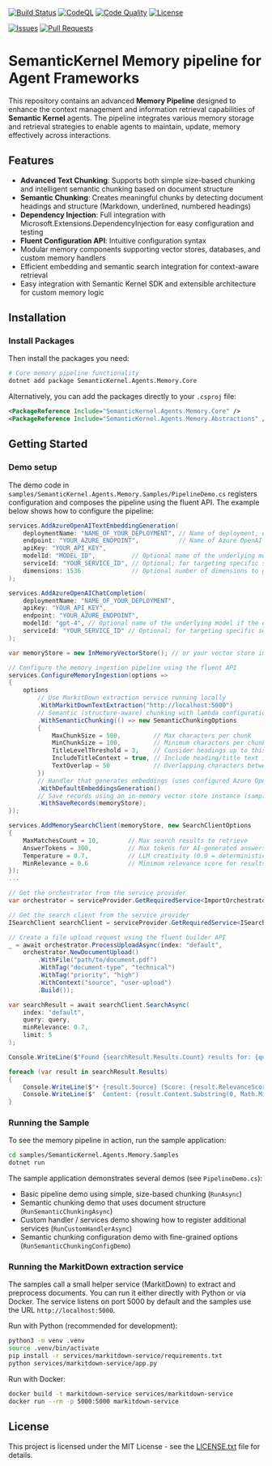 [![Build Status](https://github.com/kbeaugrand/SemanticKernel.Agents.Memory/actions/workflows/ci.yml/badge.svg)](https://github.com/kbeaugrand/SemanticKernel.Agents.Memory/actions/workflows/ci.yml)
[![CodeQL](https://github.com/kbeaugrand/SemanticKernel.Agents.Memory/actions/workflows/codeql-analysis.yml/badge.svg)](https://github.com/kbeaugrand/SemanticKernel.Agents.Memory/actions/workflows/codeql-analysis.yml)
[![Code Quality](https://github.com/kbeaugrand/SemanticKernel.Agents.Memory/actions/workflows/code-quality.yml/badge.svg)](https://github.com/kbeaugrand/SemanticKernel.Agents.Memory/actions/workflows/code-quality.yml)
[![License](https://img.shields.io/github/license/kbeaugrand/SemanticKernel.Agents.Memory.svg)](https://github.com/kbeaugrand/SemanticKernel.Agents.Memory/blob/main/LICENSE.txt)


[![Issues](https://img.shields.io/github/issues/kbeaugrand/SemanticKernel.Agents.Memory.svg)](https://github.com/kbeaugrand/SemanticKernel.Agents.Memory/issues)
[![Pull Requests](https://img.shields.io/github/issues-pr/kbeaugrand/SemanticKernel.Agents.Memory.svg)](https://github.com/kbeaugrand/SemanticKernel.Agents.Memory/pulls)

# SemanticKernel Memory pipeline for Agent Frameworks

This repository contains an advanced **Memory Pipeline** designed to enhance the context management and information retrieval capabilities of **Semantic Kernel** agents. The pipeline integrates various memory storage and retrieval strategies to enable agents to maintain, update, memory effectively across interactions.

## Features

- **Advanced Text Chunking**: Supports both simple size-based chunking and intelligent semantic chunking based on document structure
- **Semantic Chunking**: Creates meaningful chunks by detecting document headings and structure (Markdown, underlined, numbered headings)
- **Dependency Injection**: Full integration with Microsoft.Extensions.DependencyInjection for easy configuration and testing
- **Fluent Configuration API**: Intuitive configuration syntax
- Modular memory components supporting vector stores, databases, and custom memory handlers
- Efficient embedding and semantic search integration for context-aware retrieval
- Easy integration with Semantic Kernel SDK and extensible architecture for custom memory logic

## Installation

### Install Packages

Then install the packages you need:

```bash
# Core memory pipeline functionality
dotnet add package SemanticKernel.Agents.Memory.Core 
```

Alternatively, you can add the packages directly to your `.csproj` file:

```xml
<PackageReference Include="SemanticKernel.Agents.Memory.Core" />
<PackageReference Include="SemanticKernel.Agents.Memory.Abstractions" />
```

## Getting Started

### Demo setup

The demo code in `samples/SemanticKernel.Agents.Memory.Samples/PipelineDemo.cs` registers configuration and composes the pipeline using the fluent API. The example below shows how to configure the pipeline:

```csharp
services.AddAzureOpenAITextEmbeddingGeneration(
    deploymentName: "NAME_OF_YOUR_DEPLOYMENT", // Name of deployment, e.g. "text-embedding-ada-002".
    endpoint: "YOUR_AZURE_ENDPOINT",           // Name of Azure OpenAI service endpoint, e.g. https://myaiservice.openai.azure.com.
    apiKey: "YOUR_API_KEY",
    modelId: "MODEL_ID",          // Optional name of the underlying model if the deployment name doesn't match the model name, e.g. text-embedding-ada-002.
    serviceId: "YOUR_SERVICE_ID", // Optional; for targeting specific services within Semantic Kernel.
    dimensions: 1536              // Optional number of dimensions to generate embeddings with.
);

services.AddAzureOpenAIChatCompletion(
    deploymentName: "NAME_OF_YOUR_DEPLOYMENT",
    apiKey: "YOUR_API_KEY",
    endpoint: "YOUR_AZURE_ENDPOINT",
    modelId: "gpt-4", // Optional name of the underlying model if the deployment name doesn't match the model name
    serviceId: "YOUR_SERVICE_ID" // Optional; for targeting specific services within Semantic Kernel
);

var memoryStore = new InMemoryVectorStore(); // or your vector store implementation

// Configure the memory ingestion pipeline using the fluent API
services.ConfigureMemoryIngestion(options =>
{
    options
        // Use MarkitDown extraction service running locally
        .WithMarkitDownTextExtraction("http://localhost:5000")
        // Semantic (structure-aware) chunking with lambda configuration
        .WithSemanticChunking(() => new SemanticChunkingOptions
        {
            MaxChunkSize = 500,         // Max characters per chunk
            MinChunkSize = 100,         // Minimum characters per chunk for structure-aware splitting
            TitleLevelThreshold = 3,    // Consider headings up to this level as titles
            IncludeTitleContext = true, // Include heading/title text in chunk context
            TextOverlap = 50            // Overlapping characters between adjacent chunks
        })
        // Handler that generates embeddings (uses configured Azure OpenAI or mock generator)
        .WithDefaultEmbeddingsGeneration()
        // Save records using an in-memory vector store instance (samples use this for demos)
        .WithSaveRecords(memoryStore);
});

services.AddMemorySearchClient(memoryStore, new SearchClientOptions
{
    MaxMatchesCount = 10,        // Max search results to retrieve
    AnswerTokens = 300,          // Max tokens for AI-generated answers
    Temperature = 0.7,           // LLM creativity (0.0 = deterministic, 1.0 = creative)
    MinRelevance = 0.6           // Minimum relevance score for results
});
...

// Get the orchestrator from the service provider
var orchestrator = serviceProvider.GetRequiredService<ImportOrchestrator>();

// Get the search client from the service provider
ISearchClient searchClient = serviceProvider.GetRequiredService<ISearchClient>();

// Create a file upload request using the fluent builder API
_ = await orchestrator.ProcessUploadAsync(index: "default",
    orchestrator.NewDocumentUpload()
        .WithFile("path/to/document.pdf")
        .WithTag("document-type", "technical")
        .WithTag("priority", "high")
        .WithContext("source", "user-upload")
        .Build());

var searchResult = await searchClient.SearchAsync(
    index: "default",
    query: query,
    minRelevance: 0.7,
    limit: 5
);

Console.WriteLine($"Found {searchResult.Results.Count} results for: {query}");

foreach (var result in searchResult.Results)
{
    Console.WriteLine($"• {result.Source} (Score: {result.RelevanceScore:F3})");
    Console.WriteLine($"  Content: {result.Content.Substring(0, Math.Min(150, result.ContentLength))}...");
}
```

### Running the Sample

To see the memory pipeline in action, run the sample application:

```bash
cd samples/SemanticKernel.Agents.Memory.Samples
dotnet run
```

The sample application demonstrates several demos (see `PipelineDemo.cs`):

- Basic pipeline demo using simple, size-based chunking (`RunAsync`)
- Semantic chunking demo that uses document structure (`RunSemanticChunkingAsync`)
- Custom handler / services demo showing how to register additional services (`RunCustomHandlerAsync`)
- Semantic chunking configuration demo with fine-grained options (`RunSemanticChunkingConfigDemo`)

### Running the MarkitDown extraction service

The samples call a small helper service (MarkitDown) to extract and preprocess documents. You can run it either directly with Python or via Docker. The service listens on port 5000 by default and the samples use the URL `http://localhost:5000`.

Run with Python (recommended for development):

```bash
python3 -m venv .venv
source .venv/bin/activate
pip install -r services/markitdown-service/requirements.txt
python services/markitdown-service/app.py
```

Run with Docker:

```bash
docker build -t markitdown-service services/markitdown-service
docker run --rm -p 5000:5000 markitdown-service
```

## License

This project is licensed under the MIT License - see the [LICENSE.txt](LICENSE.txt) file for details.
